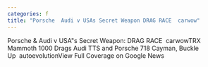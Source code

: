```yaml
---
categories: f
title: "Porsche  Audi v USAs Secret Weapon DRAG RACE  carwow"
---
```

Porsche & Audi v USA"s Secret Weapon: DRAG RACE&nbsp;&nbsp;carwowTRX Mammoth 1000 Drags Audi TTS and Porsche 718 Cayman, Buckle Up&nbsp;&nbsp;autoevolutionView Full Coverage on Google News